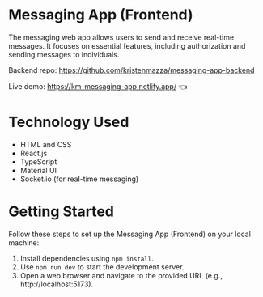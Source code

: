 # Messaging App (Frontend)

The messaging web app allows users to send and receive real-time messages. It focuses on essential features, including authorization and sending messages to individuals.

Backend repo: https://github.com/kristenmazza/messaging-app-backend

Live demo: https://km-messaging-app.netlify.app/ :point_left:

# Technology Used
- HTML and CSS
- React.js
- TypeScript
- Material UI
- Socket.io (for real-time messaging)

# Getting Started

Follow these steps to set up the Messaging App (Frontend) on your local machine:

1. Install dependencies using `npm install`.
2. Use `npm run dev` to start the development server.
3. Open a web browser and navigate to the provided URL (e.g., http://localhost:5173).